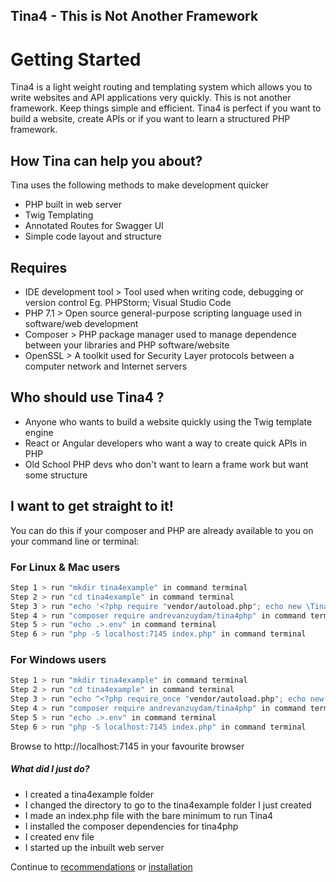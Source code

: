 <!--
// Tina4 : This Is Not Another Framework
// Created with : PHPStorm
// User : andrevanzuydam
// Copyright (C)
// Contact : andre@codeinfinity.co.za
-->
## Tina4 - This is Not Another Framework ##
# Getting Started
Tina4 is a light weight routing and templating system which allows you to write websites and API applications very quickly.
This is not another framework. Keep things simple and efficient. Tina4 is perfect if you want to build a website, create APIs or if you want to learn a structured PHP framework.

## How Tina can help you about?

Tina uses the following methods to make development quicker

* PHP built in web server
* Twig Templating
* Annotated Routes for Swagger UI
* Simple code layout and structure

## Requires
* IDE development tool > Tool used when writing code, debugging or version control Eg. PHPStorm; Visual Studio Code
* PHP 7.1 >  Open source general-purpose scripting language used in software/web development
* Composer > PHP package manager used to manage dependence between your libraries and PHP software/website 
* OpenSSL > A toolkit used for Security Layer protocols between a computer network and Internet servers

## Who should use Tina4 ?

* Anyone who wants to build a website quickly using the Twig template engine
* React or Angular developers who want a way to create quick APIs in PHP
* Old School PHP devs who don't want to learn a frame work but want some structure

## I want to get straight to it!

You can do this if your composer and PHP are already available to you on your command line or terminal:

### For Linux & Mac users

```sh
Step 1 > run "mkdir tina4example" in command terminal
Step 2 > run "cd tina4example" in command terminal
Step 3 > run "echo '<?php require "vendor/autoload.php"; echo new \Tina4\Tina4Php();' > index.php" in command terminal
Step 4 > run "composer require andrevanzuydam/tina4php" in command terminal
Step 5 > run "echo .>.env" in command terminal
Step 6 > run "php -S localhost:7145 index.php" in command terminal 

```

### For Windows users

```sh
Step 1 > run "mkdir tina4example" in command terminal
Step 2 > run "cd tina4example" in command terminal
Step 3 > run "echo ^<?php require_once "vendor/autoload.php"; echo new \Tina4\Tina4Php(); ^ > index.php" in command terminal
Step 4 > run "composer require andrevanzuydam/tina4php" in command terminal
Step 5 > run "echo .>.env" in command terminal
Step 6 > run "php -S localhost:7145 index.php" in command terminal 

```

Browse to http://localhost:7145 in your favourite browser

##### What did I just do?

* I created a tina4example folder
* I changed the directory to go to the tina4example folder I just created
* I made an index.php file with the bare minimum to run Tina4
* I installed the composer dependencies for tina4php
* I created env file
* I started up the inbuilt web server

Continue to [recommendations](recommendations.md) or [installation](installation.md)